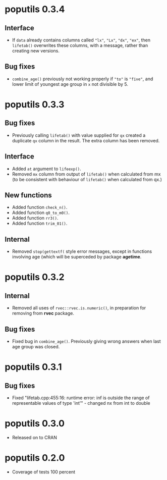 
# poputils 0.3.4

## Interface

* If `data` already contains columns called `"lx"`, `"Lx"`, `"dx"`,
  `"ex"`, then `lifetab()` overwrites these columns, with a message,
  rather than creating new versions.


## Bug fixes

* `combine_age()` previously not working properly if `"to"` is
  `"five"`, and lower limit of youngest age group in `x` not divisible
  by 5.


# poputils 0.3.3

## Bug fixes

* Previously calling `lifetab()` with value supplied for `qx` created
  a duplicate `qx` column in the result. The extra column has been
  removed.
  

## Interface

* Added `at` argument to `lifeexp()`.
* Removed `mx` column from output of `lifetab()` when calculated from
  mx (to be consistent with behaviour of `lifetab()` when calculated
  from qx.)


## New functions

* Added function `check_n()`.
* Added function `q0_to_m0()`.
* Added function `rr3()`.
* Added function `trim_01()`.


## Internal

* Removed `stop(gettextf(` style error messages, except in functions
  involving age (which will be superceded by package **agetime**.


# poputils 0.3.2

## Internal 

* Removed all uses of `rvec::rvec.is.numeric()`, in preparation for
  removing from **rvec** package.
  
## Bug fixes

* Fixed bug in `combine_age()`. Previously giving wrong answers when
  last age group was closed.

# poputils 0.3.1

## Bug fixes

* Fixed "lifetab.cpp:455:16: runtime error: inf is outside the
  range of representable values of type 'int'" - changed nx from int
  to double

# poputils 0.3.0

* Released on to CRAN

# poputils 0.2.0

* Coverage of tests 100 percent

